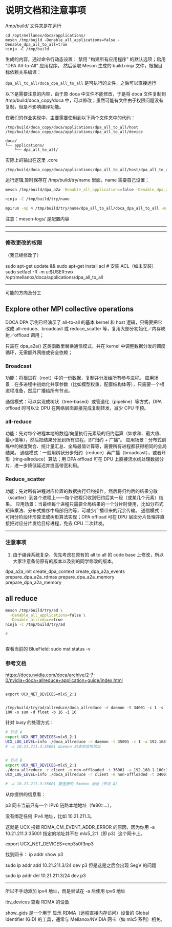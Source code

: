 # 说明文档和注意事项

/tmp/build/ 文件夹是在运行
```
cd /opt/mellanox/doca/applications/
meson /tmp/build -Denable_all_applications=false -Denable_dpa_all_to_all=true
ninja -C /tmp/build
```
生成的内容，通过命令行动态设置：
禁用 "构建所有应用程序" 的默认选项；启用 "DPA All-to-All" 应用程序。
然后读取 Meson 生成的 build.ninja 文件，根据目标依赖关系编译：

``dpa_all_to_all/doca_dpa_all_to_all`` 是可执行的文件，之后可以直接运行

以下是需要注意的内容，由于原 doca 中文件不能修改，于是将 doca 文件复制到 /tmp/build/doca_copy/doca 中，可以修改；虽然可能有文件由于权限问题没有复制，但是不影响编译功能。


在我们的作业实现中，主要需要使用到以下两个文件夹中的代码：
```
/tmp/build/doca_copy/doca/applications/dpa_all_to_all/host
/tmp/build/doca_copy/doca/applications/dpa_all_to_all/device
```

```
doca/
└── applications/
    └── dpa_all_to_all/
```

实际上的输出在这里 .core
```
/tmp/build/doca_copy/doca/applications/dpa_all_to_all/host/dpa_all_to_all.c
```

运行逻辑,暂时保存在 /tmp/build/try/name 里面，name 需要自己设置；

```bash
meson /tmp/build/dpa_a2a -Denable_all_applications=false -Denable_dpa_all_to_all=true

ninja -C /tmp/build/try/name

mpirun -np 4 /tmp/build/try/name/dpa_all_to_all/doca_dpa_all_to_all -m 32 -d "mlx5_0"
```

注意：meson-logs/ 是配置内容

---



---

### 修改更改的权限

（我已经修改了）

sudo apt-get update && sudo apt-get install acl   # 安装 ACL（如未安装）
sudo setfacl -R -m u:$USER:rwx /opt/mellanox/doca/applications/dpa_all_to_all



---

可能的方向及分工

## Explore other MPI collective operations

DOCA DPA 示例已经演示了 all-to-all 的基本 kernel 和 host 逻辑，只需要把它改成 all-reduce、broadcast 或 reduce_scatter 等，复用大部分初始化／内存映射／offload 调用；

只需在 dpa_a2a() 这类函数里替换通信模式，并在 kernel 中调整数据分发的调度循环，无需额外网络或安全依赖；

### Broadcast
功能：将根进程（root）中的一份数据，复制并分发给所有参与进程。
应用场景：在多进程中初始化共享参数（比如模型权重、配置结构体等），只需要一个根进程准备，然后广播给所有节点。

通信模式：可以实现成树状（tree-based）或管道化（pipeline）等方式，DPA offload 时可以让 DPU 在网络层面直接完成复制转发，减少 CPU 干预。

### all-reduce

功能：先对每个进程本地的数组/向量执行元素级的归约运算（如求和、最大值、最小值等），然后把结果分发到所有进程，即“归约 + 广播”。
应用场景：分布式训练中的梯度聚合、统计量汇总、全局最值计算等，需要所有进程都获得相同的全局结果。
通信模式：一般用树状分步归约（reduce）再广播（broadcast），或者环形（ring‐allreduce）算法；用 DPA offload 可在 DPU 上直接流水线处理数据分片，进一步降低延迟并提高带宽利用。

### Reduce_scatter

功能：先对所有进程对应位置的数据执行归约操作，然后将归约后的结果分散（scatter）到各个进程上——每个进程只收到归约后某一段（或某几个元素）结果。
应用场景：当最终每个进程只需要全局结果的一个分片时使用，比如分布式矩阵乘法、分布式排序中局部归约等，可减少广播带来的冗余传输。
通信模式：可用分阶段环形算法或树形算法实现；DPA offload 可在 DPU 层面分片处理并直接把对应分片发给目标进程，免去 CPU 二次转发。


---

### 注意事项

1. 由于编译系统复杂，优先考虑在原有的 all to all 的 code base 上修改，所以大家注意备份原有的版本以及别的同学修改的版本。


dpa_a2a_init
    create_dpa_context
    create_dpa_a2a_events
    prepare_dpa_a2a_rdmas
    prepare_dpa_a2a_memory
    prepare_dpa_a2a_memory



## all reduce

```bash
meson /tmp/build/try/ad \
  -Denable_all_applications=false \
  -Denable_allreduce=true
ninja -C /tmp/build/try/ad

#



```

查看当前的 BlueField:  sudo mst status -v


### 参考文档

https://docs.nvidia.com/doca/archive/2-7-0/nvidia+doca+allreduce+application+guide/index.html

```

export UCX_NET_DEVICES=mlx5_2:1 


/tmp/build/try/ad/allreduce/doca_allreduce -r daemon -t 34001 -c 1 -s 100 -o sum -d float -b 16 -i 16

```


针对 busy 的处理方式：

```bash
# 节点 A
export UCX_NET_DEVICES=mlx5_2:1
UCX_LOG_LEVEL=info ./doca_allreduce -r daemon -t 35001 -c 1 -a 192.168.1.100:35001  -s 65535 -o sum -d float -i 16 -b 128
# -a 10.21.211.3:35001 daemon 的本地监听地址


# 节点 B
export UCX_NET_DEVICES=mlx5_2:1
./doca_allreduce -r client -m non-offloaded -t 36001 -a 192.168.1.100:35001  -s 65535 -i 16 -b 128 -o sum -d float
UCX_LOG_LEVEL=info ./doca_allreduce -r client -m non-offloaded -t 34001 -a [fe80::ee0d:9aff:fe63:3072]:35001  -s 65535 -i 16 -b 128 -o sum -d float

# -a 10.21.211.3:35001 要连接的 daemon 地址（节点 A） 
```

从你提供的信息看：

p3 网卡当前只有一个 IPv6 链路本地地址（fe80::...），

没有绑定任何 IPv4 地址，比如 10.21.211.3。

这就是 UCX 报错 RDMA_CM_EVENT_ADDR_ERROR 的原因，因为你用 -a 10.21.211.3:35001 指定的地址并不在 mlx5_2:1（即 p3）这个网卡上。

export UCX_NET_DEVICES=enp3s0f3np3


找到网卡：
ip addr show p3

sudo ip addr add 10.21.211.3/24 dev p3
但是这是之后会出现 SegV 的问题

sudo ip addr del 10.21.211.3/24 dev p3

---

所以不手动添加 ipv4 地址，而是尝试在 -a 后使用 ipv6 地址


ibv_devices 查看 RDMA 的设备


show_gids 是一个用于 显示 RDMA（远程直接内存访问）设备的 Global Identifier (GID) 的工具，通常与 Mellanox/NVIDIA 网卡（如 mlx5 系列）相关。